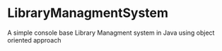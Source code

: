# LibraryManagmentSystem
A simple console base Library Managment system in Java using object oriented approach
